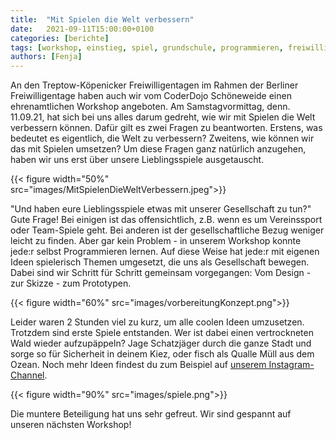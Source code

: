 ```yaml
---
title:  "Mit Spielen die Welt verbessern"
date:   2021-09-11T15:00:00+0100
categories: [berichte]
tags: [workshop, einstieg, spiel, grundschule, programmieren, freiwilligentage, sternenfischer, besserewelt]
authors: [Fenja]
---
```


An den Treptow-Köpenicker Freiwilligentagen im Rahmen der Berliner Freiwilligentage haben auch wir vom CoderDojo Schöneweide einen ehrenamtlichen Workshop angeboten. Am Samstagvormittag, denn. 11.09.21, hat sich bei uns alles darum gedreht, wie wir mit Spielen die Welt verbessern können. Dafür gilt es zwei Fragen zu beantworten. Erstens, was bedeutet es eigentlich, die Welt zu verbessern? Zweitens, wie können wir das mit Spielen umsetzen? Um diese Fragen ganz natürlich anzugehen, haben wir uns erst über unsere Lieblingsspiele ausgetauscht. 

{{< figure width="50%" src="images/MitSpielenDieWeltVerbessern.jpeg">}}

"Und haben eure Lieblingsspiele etwas mit unserer Gesellschaft zu tun?" Gute Frage! Bei einigen ist das offensichtlich, z.B. wenn es um Vereinssport oder Team-Spiele geht. Bei anderen ist der gesellschaftliche Bezug weniger leicht zu finden. Aber gar kein Problem - in unserem Workshop konnte jede:r selbst Programmieren lernen. Auf diese Weise hat jede:r mit eigenen Ideen spielerisch Themen umgesetzt, die uns als Gesellschaft bewegen. Dabei sind wir Schritt für Schritt gemeinsam vorgegangen: Vom Design - zur Skizze - zum Prototypen.

{{< figure width="60%" src="images/vorbereitungKonzept.png">}}

Leider waren 2 Stunden viel zu kurz, um alle coolen Ideen umzusetzen. Trotzdem sind erste Spiele entstanden. Wer ist dabei einen vertrockneten Wald wieder aufzupäppeln? Jage Schatzjäger durch die ganze Stadt und sorge so für Sicherheit in deinem Kiez, oder fisch als Qualle Müll aus dem Ozean. Noch mehr Ideen findest du zum Beispiel auf [unserem Instagram-Channel](https://www.instagram.com/dojosw/).

{{< figure width="90%" src="images/spiele.png">}}

Die muntere Beteiligung hat uns sehr gefreut. Wir sind gespannt auf unseren nächsten Workshop!
